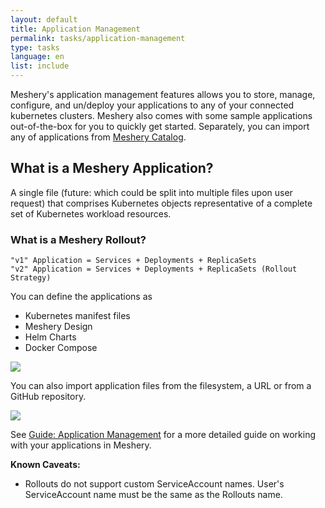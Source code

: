 ```yaml
---
layout: default
title: Application Management
permalink: tasks/application-management
type: tasks
language: en
list: include
---
```


Meshery's application management features allows you to store, manage, configure, and un/deploy your applications to any of your connected kubernetes clusters. Meshery also comes with some sample applications out-of-the-box for you to quickly get started. Separately, you can import any of applications from [Meshery Catalog](https://meshery.io/catalog).

## What is a Meshery Application?

A single file (future: which could be split into multiple files upon user request) that comprises Kubernetes objects representative of a complete set of Kubernetes workload resources. 

### What is a Meshery Rollout?
	"v1" Application = Services + Deployments + ReplicaSets
	"v2" Application = Services + Deployments + ReplicaSets (Rollout Strategy) 


You can define the applications as 
- Kubernetes manifest files
- Meshery Design
- Helm Charts
- Docker Compose

<img src="{{ site.baseurl }}/assets/img/configuration-management/meshery-applications-seeded.png" />

You can also import application files from the filesystem, a URL or from a GitHub repository.

<img src="{{ site.baseurl }}/assets/img/configuration-management/meshery-applications.png" />

See [Guide: Application Management]() for a more detailed guide on working with your applications in Meshery.

**Known Caveats:**
- Rollouts do not support custom ServiceAccount names. User's ServiceAccount name must be the same as the Rollouts name.
